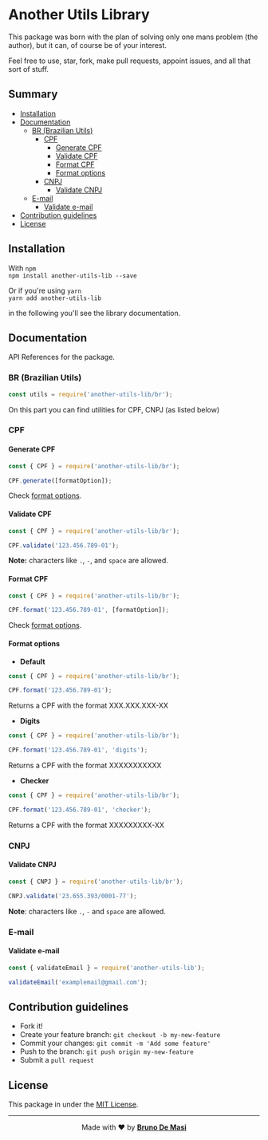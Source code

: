 # Another Utils Library
This package was born with the plan of solving only one mans problem (the author), but it can, of course be of your interest.

Feel free to use, star, fork, make pull requests, appoint issues, and all that sort of stuff.

## Summary
- [Installation](#installation)
- [Documentation](#documentation)
  - [BR (Brazilian Utils)](#br-brazilian-utils)
    - [CPF](#cpf)
      - [Generate CPF](#generate-cpf)
      - [Validate CPF](#validate-cpf)
      - [Format CPF](#format-cpf)
      - [Format options](#format-options)
    - [CNPJ](#cnpj)
      - [Validate CNPJ](#validate-cnpj)
  - [E-mail](#e-mail)
    - [Validate e-mail](#validate-e-mail)
- [Contribution guidelines](#contribution-guidelines)
- [License](#license)


## Installation
With `npm`    
`npm install another-utils-lib --save`    
      
Or if you're using `yarn`     
`yarn add another-utils-lib`     
     
in the following you'll see the library documentation.

## Documentation
API References for the package.

### BR (Brazilian Utils)
```javascript
const utils = require('another-utils-lib/br');
```
On this part you can find utilities for CPF, CNPJ (as listed below)   

### CPF

#### Generate CPF
```javascript
const { CPF } = require('another-utils-lib/br');

CPF.generate([formatOption]);
```
Check [format options](#format-options).

#### Validate CPF
```javascript
const { CPF } = require('another-utils-lib/br');

CPF.validate('123.456.789-01');
```
**Note:** characters like `.`, `-`, and `space` are allowed.

#### Format CPF
```javascript
const { CPF } = require('another-utils-lib/br');

CPF.format('123.456.789-01', [formatOption]);
```
Check [format options](#format-options).

#### Format options

- **Default**
```javascript
const { CPF } = require('another-utils-lib/br');

CPF.format('123.456.789-01');
```
Returns a CPF with the format XXX.XXX.XXX-XX

- **Digits**
```javascript
const { CPF } = require('another-utils-lib/br');

CPF.format('123.456.789-01', 'digits');
```
Returns a CPF with the format XXXXXXXXXXX

- **Checker**
```javascript
const { CPF } = require('another-utils-lib/br');

CPF.format('123.456.789-01', 'checker');
```
Returns a CPF with the format XXXXXXXXX-XX

### CNPJ

#### Validate CNPJ
```javascript
const { CNPJ } = require('another-utils-lib/br');

CNPJ.validate('23.655.393/0001-77');
```
**Note**: characters like `.`, `-` and `space` are allowed.

### E-mail

#### Validate e-mail
```javascript
const { validateEmail } = require('another-utils-lib');

validateEmail('examplemail@gmail.com');
```

## Contribution guidelines
- Fork it!
- Create your feature branch: `git checkout -b my-new-feature`
- Commit your changes: `git commit -m 'Add some feature'`
- Push to the branch: `git push origin my-new-feature`
- Submit a `pull request`

## License
This package in under the [MIT License](https://github.com/brunodmsi/another-utils-lib/blob/master/LICENSE.md).

---

<p align="center">Made with ❤️ by <strong><a href="https://github.com/brunodmsi">Bruno De Masi</a></strong></p>

